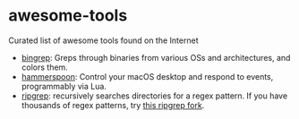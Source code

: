 # awesome-tools

Curated list of awesome tools found on the Internet

* [bingrep](https://github.com/m4b/bingrep): Greps through binaries from various OSs and architectures, and colors them.
* [hammerspoon](https://www.hammerspoon.org/): Control your macOS desktop and respond to events, programmably via Lua.
* [ripgrep](https://github.com/BurntSushi/ripgrep): recursively searches directories for a regex pattern. If you have thousands of regex patterns, try [this ripgrep fork](https://git.sr.ht/~pierrenn/ripgrep).
